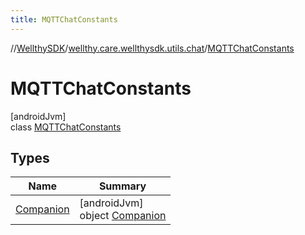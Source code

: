 ```yaml
---
title: MQTTChatConstants
---
```

//[WellthySDK](../../../index.html)/[wellthy.care.wellthysdk.utils.chat](../index.html)/[MQTTChatConstants](index.html)



# MQTTChatConstants



[androidJvm]\
class [MQTTChatConstants](index.html)



## Types


| Name | Summary |
|---|---|
| [Companion](-companion/index.html) | [androidJvm]<br>object [Companion](-companion/index.html) |

